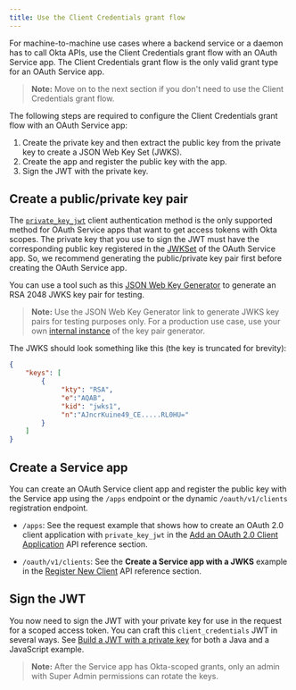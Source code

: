 ```yaml
---
title: Use the Client Credentials grant flow
---
```

For machine-to-machine use cases where a backend service or a daemon has to call Okta APIs, use the Client Credentials grant flow with an OAuth Service app. The Client Credentials grant flow is the only valid grant type for an OAuth Service app.

> **Note:** Move on to the <GuideLink link="../define-allowed-scopes">next section</GuideLink> if you don't need to use the Client Credentials grant flow.

The following steps are required to configure the Client Credentials grant flow with an OAuth Service app:

1. Create the private key and then extract the public key from the private key to create a JSON Web Key Set (JWKS).
2. Create the app and register the public key with the app.
3. Sign the JWT with the private key.

## Create a public/private key pair

The [`private_key_jwt`](/docs/reference/api/oidc/#jwt-with-private-key) client authentication method is the only supported method for OAuth Service apps that want to get access tokens with Okta scopes. The private key that you use to sign the JWT must have the corresponding public key registered in the [JWKSet](/docs/reference/api/oauth-clients/#json-web-key-set) of the OAuth Service app. So, we recommend generating the public/private key pair first before creating the OAuth Service app.

You can use a tool such as this [JSON Web Key Generator](https://mkjwk.org/) to generate an RSA 2048 JWKS key pair for testing.

> **Note:** Use the JSON Web Key Generator link to generate JWKS key pairs for testing purposes only. For a production use case, use your own [internal instance](https://github.com/mitreid-connect/mkjwk.org) of the key pair generator.

The JWKS should look something like this (the key is truncated for brevity):

```json
{
    "keys": [
        {
             "kty": "RSA",
             "e":"AQAB",
             "kid": "jwks1",
             "n":"AJncrKuine49_CE.....RL0HU="
        }
    ]
}
```

## Create a Service app

You can create an OAuth Service client app and register the public key with the Service app using the `/apps` endpoint or the dynamic `/oauth/v1/clients` registration endpoint.

* `/apps`: See the request example that shows how to create an OAuth 2.0 client application with `private_key_jwt` in the [Add an OAuth 2.0 Client Application](/docs/reference/api/apps/#add-oauth-2-0-client-application) API reference section.

* `/oauth/v1/clients`: See the **Create a Service app with a JWKS** example in the [Register New Client](/docs/reference/api/oauth-clients/#register-new-client) API reference section.

## Sign the JWT

You now need to sign the JWT with your private key for use in the request for a scoped access token. You can craft this `client_credentials` JWT in several ways. See [Build a JWT with a private key](/docs/guides/build-self-signed-jwt/java/jwt-with-private-key/) for both a Java and a JavaScript example.

> **Note:** After the Service app has Okta-scoped grants, only an admin with Super Admin permissions can rotate the keys.

<NextSectionLink/>
